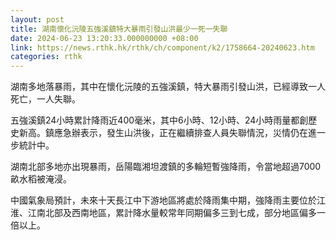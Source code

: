 ```yaml
---
layout: post
title: 湖南懷化沅陵五強溪鎮特大暴雨引發山洪最少一死一失聯
date: 2024-06-23 13:20:33.000000000 +08:00
link: https://news.rthk.hk/rthk/ch/component/k2/1758664-20240623.htm
categories: rthk
---
```


湖南多地落暴雨，其中在懷化沅陵的五強溪鎮，特大暴雨引發山洪，已經導致一人死亡，一人失聯。

五強溪鎮24小時累計降雨近400毫米，其中6小時、12小時、24小時雨量都創歷史新高。鎮應急辦表示，發生山洪後，正在繼續排查人員失聯情況，災情仍在進一步統計中。

湖南北部多地亦出現暴雨，岳陽臨湘坦渡鎮的多輪短暫強降雨，令當地超過7000畝水稻被淹浸。

中國氣象局預計，未來十天長江中下游地區將處於降雨集中期，強降雨主要位於江淮、江南北部及西南地區，累計降水量較常年同期偏多三到七成，部分地區偏多一倍以上。
